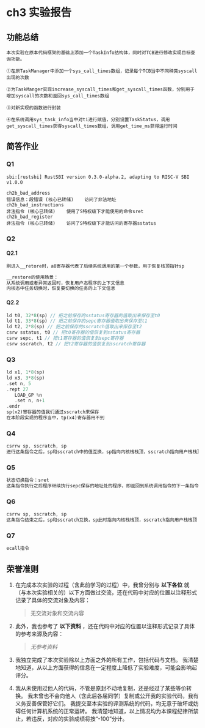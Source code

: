 # ch3 实验报告

## 功能总结

```
本次实验在原本代码框架的基础上添加一个TaskInfo结构体，同时对TCB进行修改实现目标查询功能。

①在原TaskManager中添加一个sys_call_times数组，记录每个TCB当中不同种类syscall出现的次数

②为TaskManger实现increase_syscall_times和get_syscall_times函数，分别用于增加syscall的次数和返回sys_call_times数组

③对新实现的函数进行封装

④在系统调用sys_task_info当中对ti进行赋值，分别设置TaskStatus，调用get_syscall_times获得syscall_times数组，调用get_time_ms获得运行时间
```



## 简答作业

### Q1

```
sbi:[rustsbi] RustSBI version 0.3.0-alpha.2, adapting to RISC-V SBI v1.0.0

ch2b_bad_address
错误信息：段错误 (核心已转储)	访问了非法地址
ch2b_bad_instructions
非法指令 (核心已转储)	使用了S特权级下才能使用的命令sret
ch2b_bad_register
非法指令 (核心已转储)	访问了S特权级下才能访问的寄存器sstatus
```

### Q2

#### Q2.1

```rust
刚进入__retore时，a0寄存器代表了后续系统调用的第一个参数，用于恢复栈顶指针sp

__restore的使用场景：
从系统调用或者异常返回时，恢复用户态程序的上下文信息
内核态中任务切换时，恢复要切换的任务的上下文信息
```

#### Q2.2

```rust
ld t0, 32*8(sp) // 把之前保存的sstatus寄存器的值取出来保存至t0
ld t1, 33*8(sp) // 把之前保存的sepc寄存器值取出来保存至t1
ld t2, 2*8(sp) // 把之前保存的sscratch值取出来保存至t2
csrw sstatus, t0 // 把t0寄存器的值恢复到sstatus寄存器
csrw sepc, t1 // 把t1寄存器的值恢复到sepc寄存器
csrw sscratch, t2 // 把t2寄存器的值恢复到sscratch寄存器
```

### Q3

```rust
ld x1, 1*8(sp)
ld x3, 3*8(sp)
.set n, 5
.rept 27
   LOAD_GP %n
   .set n, n+1
.endr
sp(x2)寄存器的值我们通过sscratch来保存
在本阶段实现的程序当中，tp(x4)寄存器用不到
```

### Q4

```rust
csrrw sp, sscratch, sp
进行这条指令之后，sp和sscratch中的值互换，sp指向内核栈栈顶，sscratch指向用户栈栈顶
```

### Q5

```rust
状态切换指令：sret
这条指令执行之后程序继续执行sepc保存的地址处的程序，即返回到系统调用指令的下一条指令的地址
```

### Q6

```rust
csrrw sp, sscratch, sp
这条指令结束之后，sp和sscratch互换，sp此时指向内核栈栈顶，sscratch指向用户栈栈顶
```

### Q7

```rust
ecall指令
```



## 荣誉准则

1. 在完成本次实验的过程（含此前学习的过程）中，我曾分别与 **以下各位** 就（与本次实验相关的）以下方面做过交流，还在代码中对应的位置以注释形式记录了具体的交流对象及内容：

   > 无交流对象和交流内容

2. 此外，我也参考了 **以下资料** ，还在代码中对应的位置以注释形式记录了具体的参考来源及内容：

   > *无参考资料*

3. 我独立完成了本次实验除以上方面之外的所有工作，包括代码与文档。 我清楚地知道，从以上方面获得的信息在一定程度上降低了实验难度，可能会影响起评分。

4. 我从未使用过他人的代码，不管是原封不动地复制，还是经过了某些等价转换。 我未曾也不会向他人（含此后各届同学）复制或公开我的实验代码，我有义务妥善保管好它们。 我提交至本实验的评测系统的代码，均无意于破坏或妨碍任何计算机系统的正常运转。 我清楚地知道，以上情况均为本课程纪律所禁止，若违反，对应的实验成绩将按“-100”分计。